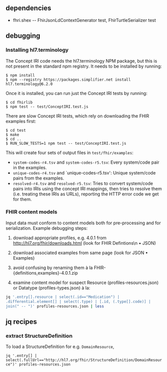 
## dependencies

* fhri.shex -- FhirJsonLdContextGenerator test, FhirTurtleSerializer
  test

## debugging

### Installing hl7.terminology

The Concept IRI code needs the hl7.terminology NPM package, but this
is not present in the standard npm registry. It needs to be installed
by running:

```shell
$ npm install
$ npm --registry https://packages.simplifier.net install hl7.terminology@6.2.0
```

Once it is installed, you can run just the Concept IRI tests by running:

```shell
$ cd fhirlib
$ npm test -- test/ConceptIRI.test.js
```

There are slow Concept IRI tests, which rely on downloading the FHIR examples first:

```shell
$ cd test
$ make
$ cd ..
$ RUN_SLOW_TESTS=1 npm test -- test/ConceptIRI.test.js 
```

This will create four sets of output files in `test/fhir/examples`:
* `system-codes-r4.tsv` and `system-codes-r5.tsv`: Every system/code pair in the examples.
* `unique-codes-r4.tsv` and `unique-codes-r5.tsv': Unique system/code pairs from the examples.
* `resolved-r4.tsv` and `resolved-r5.tsv`: Tries to convert system/code pairs into IRIs using the concept IRI mappings,
   then tries to resolve them (i.e. treating these IRIs as URLs), reporting the HTTP error code we get for them.

### FHIR content models

Input data must conform to content models both for pre-processing and
for serialization. Example debugging steps:

1. download appropriate profiles, e.g. 4.0.1 from
   http://hl7.org/fhir/downloads.html (look for FHIR Defintions\n •
   JSON)

2. download associated examples from same page (look for JSON •
   Examples)

3. avoid confusing by renaming them à la
   FHIR-{definitions,examples}-4.0.1.zip

4. examine content model for suspect Resource
(profiles-resources.json) or Datatype (profiles-types.json) à la:
``` bash
jq '.entry[].resource | select(.id=="Medication") |
.differential.element[] | select(.type) | [.id, (.type[].code)] |
join(" -- ")' profiles-resources.json | less
```
## jq recipes

### extract StructureDefinition

To load a StructureDefinition for e.g. `DomainResource`,

```jq '.entry[] | select(.fullUrl=="http://hl7.org/fhir/StructureDefinition/DomainResource")' profiles-resources.json```
